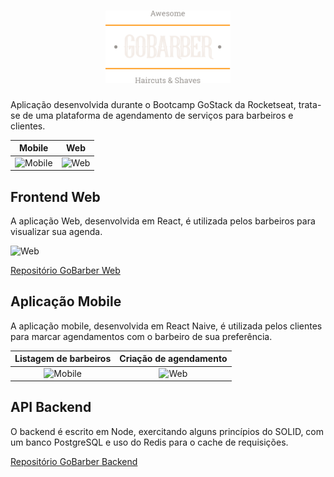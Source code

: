 <h1 align="center">
	<img alt="GoStack" src="./src/assets/logo.svg" width="200px" />
</h1>

Aplicação desenvolvida durante o Bootcamp GoStack da Rocketseat, trata-se de uma plataforma de agendamento de serviços para barbeiros e clientes. 

| Mobile | Web | 
| :---: | :---: | 
| <img src="https://drive.google.com/uc?export=view&id=1N4q5-Q5QD7e7Xxp7b7ojlfomItA9dDPj" alt="Mobile" title="Mobile" /> | <img src="https://drive.google.com/uc?export=view&id=11xfj8NbJCtbSdTnipS_t_4Kn7HFVYgfk" alt="Web" title="Web" /> | 


## Frontend Web

A aplicação Web, desenvolvida em React, é utilizada pelos barbeiros para visualizar sua agenda. 

<img src="https://drive.google.com/uc?export=view&id=1em4wy0lhDbZdtkt4vJEd-ALdmoCFcvHK" alt="Web" title="Web" height="500"/>

<a href="https://github.com/Marcoozvn/gobarber-web">Repositório GoBarber Web</a>

## Aplicação Mobile

A aplicação mobile, desenvolvida em React Naive, é utilizada pelos clientes para marcar agendamentos com o barbeiro de sua preferência.

| Listagem de barbeiros | Criação de agendamento | 
| :---: | :---: | 
| <img src="https://drive.google.com/uc?export=view&id=1rtvGSWbiGsRENxbC7iHP4lLB--TOLc-8" alt="Mobile" title="Mobile" height="500"/> | <img src="https://drive.google.com/uc?export=view&id=1Cz1DFuqSyOgYW_xzChmtD5LH90qd6tNv" alt="Web" title="Web" height="500"/> | 


## API Backend

O backend é escrito em Node, exercitando alguns princípios do SOLID, com um banco PostgreSQL e uso do Redis para o cache de requisições. 

<a href="https://github.com/Marcoozvn/gobarber-backend">Repositório GoBarber Backend</a>

